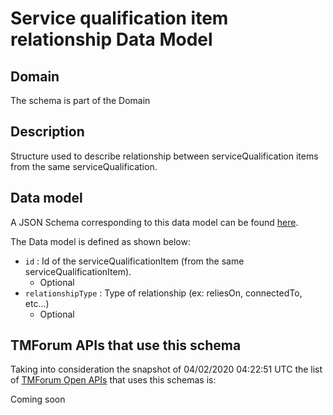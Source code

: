 # Service qualification item relationship Data Model

## Domain

The  schema is part of the  Domain

## Description

Structure used to describe relationship between serviceQualification items from the same serviceQualification.

## Data model

A JSON Schema corresponding to this data model can be found
[here](https://github.com/tmforum-rand/schemas/blob/candidates/Service/ServiceQualificationItemRelationship.schema.json).

The Data model is defined as shown below:
- `id` : Id of the serviceQualificationItem (from the same serviceQualificationItem).
  - Optional
- `relationshipType` : Type of relationship (ex: reliesOn, connectedTo, etc...)
  - Optional




## TMForum APIs that use this schema

Taking into consideration the snapshot of 04/02/2020 04:22:51 UTC the list of [TMForum Open APIs](https://www.tmforum.org/open-apis/) that uses this schemas is:

Coming soon